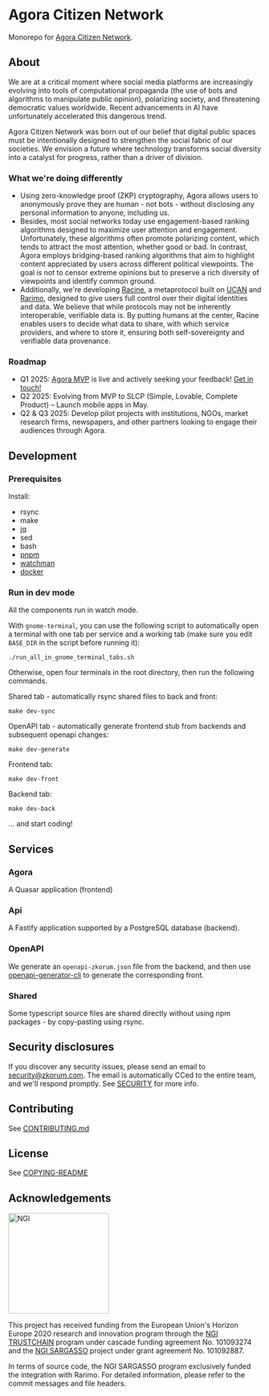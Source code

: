 # Agora Citizen Network

Monorepo for [Agora Citizen Network](https://agoracitizen.network).

## About

We are at a critical moment where social media platforms are increasingly evolving into tools of computational propaganda (the use of bots and algorithms to manipulate public opinion), polarizing society, and threatening democratic values worldwide. Recent advancements in AI have unfortunately accelerated this dangerous trend.

Agora Citizen Network was born out of our belief that digital public spaces must be intentionally designed to strengthen the social fabric of our societies. We envision a future where technology transforms social diversity into a catalyst for progress, rather than a driver of division.

### What we're doing differently
- Using zero-knowledge proof (ZKP) cryptography, Agora allows users to anonymously prove they are human - not bots - without disclosing any personal information to anyone, including us.
- Besides, most social networks today use engagement-based ranking algorithms designed to maximize user attention and engagement. Unfortunately, these algorithms often promote polarizing content, which tends to attract the most attention, whether good or bad. In contrast, Agora employs bridging-based ranking algorithms that aim to highlight content appreciated by users across different political viewpoints. The goal is not to censor extreme opinions but to preserve a rich diversity of viewpoints and identify common ground.
- Additionally, we're developing [Racine](https://github.com/zkorum/racine), a metaprotocol built on [UCAN](https://github.com/ucan-wg) and [Rarimo](https://github.com/rarimo), designed to give users full control over their digital identities and data. We believe that while protocols may not be inherently interoperable, verifiable data is. By putting humans at the center, Racine enables users to decide what data to share, with which service providers, and where to store it, ensuring both self-sovereignty and verifiable data provenance.

### Roadmap
- Q1 2025: [Agora MVP](https://agoracitizen.network/feed/) is live and actively seeking your feedback! [Get in touch!](https://linktr.ee/yutingzkorum) 
- Q2 2025: Evolving from MVP to SLCP (Simple, Lovable, Complete Product) – Launch mobile apps in May.
- Q2 & Q3 2025: Develop pilot projects with institutions, NGOs, market research firms, newspapers, and other partners looking to engage their audiences through Agora.

## Development

### Prerequisites

Install:

- rsync
- make
- [jq](https://jqlang.github.io/jq/)
- sed
- bash
- [pnpm](https://pnpm.io/)
- [watchman](https://facebook.github.io/watchman/)
- [docker](https://www.docker.com/)

### Run in dev mode

All the components run in watch mode.

With `gnome-terminal`, you can use the following script to automatically open a terminal with one tab per service and a working tab (make sure you edit `BASE_DIR` in the script before running it):

```
./run_all_in_gnome_terminal_tabs.sh
```

Otherwise, open four terminals in the root directory, then run the following commands.

Shared tab - automatically rsync shared files to back and front:

```
make dev-sync
```

OpenAPI tab - automatically generate frontend stub from backends and subsequent openapi changes:

```
make dev-generate
```

Frontend tab:

```
make dev-front
```

Backend tab:

```
make dev-back
```

... and start coding!

## Services

### Agora

A Quasar application (frontend)

### Api

A Fastify application supported by a PostgreSQL database (backend).

### OpenAPI

We generate an `openapi-zkorum.json` file from the backend, and then use [openapi-generator-cli](https://openapi-generator.tech/) to generate the corresponding front.

### Shared

Some typescript source files are shared directly without using npm packages - by copy-pasting using rsync.

## Security disclosures

If you discover any security issues, please send an email to security@zkorum.com. The email is automatically CCed to the entire team, and we'll respond promptly. See [SECURITY](./SECURITY.md) for more info.

## Contributing

See [CONTRIBUTING.md](./CONTRIBUTING.md)

## License

See [COPYING-README](COPYING-README.md)

## Acknowledgements

<img src="https://ngi.eu/wp-content/uploads/2019/06/Logo-NGI_Explicit-with-baseline-rgb.png" width="200" alt="NGI">

This project has received funding from the European Union's Horizon Europe 2020 research and innovation program through the [NGI TRUSTCHAIN](https://trustchain.ngi.eu/) program under cascade funding agreement No. 101093274 and the [NGI SARGASSO](https://ngisargasso.eu/) project under grant agreement No. 101092887.

In terms of source code, the NGI SARGASSO program exclusively funded the integration with Rarimo. For detailed information, please refer to the commit messages and file headers.
